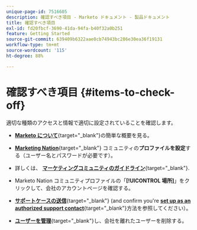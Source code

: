 ```yaml
---
unique-page-id: 7516605
description: 確認すべき項目 - Marketo ドキュメント - 製品ドキュメント
title: 確認すべき項目
exl-id: fd20fbcf-3690-41da-94fa-b40f32a0b251
feature: Getting Started
source-git-commit: 639409b6322aae0cb74943bc286e30ea36f19131
workflow-type: tm+mt
source-wordcount: '115'
ht-degree: 88%

---
```


# 確認すべき項目 {#items-to-check-off}

適切な種類のアクセスと情報で適切に設定されていることを確認します。

* [**Marketo について**](https://pages2.marketo.com/demoFull.html){target="_blank"}の簡単な概要を見る。

* [**Marketing Nation**](https://nation.marketo.com/){target="_blank"} コミュニティの&#x200B;**プロファイルを設定**&#x200B;する（ユーザー名とパスワードが必要です）。

* 詳しくは、 [**マーケティングコミュニティのガイドライン**](https://nation.marketo.com/t5/community-guidelines/ct-p/community-guidelines){target="_blank"}.

* Marketo Nation コミュニティプロファイルの「**[!UICONTROL 場所]**」をクリックして、会社のアカウントページを確認する。

* [**サポートケースの送信**](https://nation.marketo.com/t5/Knowledgebase/Submitting-a-Support-Case-to-Marketo-Support/ta-p/252201){target="_blank"} (and confirm you're [**set up as an authorized support contact**](https://nation.marketo.com/t5/Knowledgebase/Managing-Authorized-Support-Contacts/ta-p/254341){target="_blank"}方法を参照してください）。

* [**ユーザーを管理**](/help/marketo/product-docs/administration/users-and-roles/managing-marketo-users.md){target="_blank"}&#x200B;し、会社を離れたユーザーを削除する。
